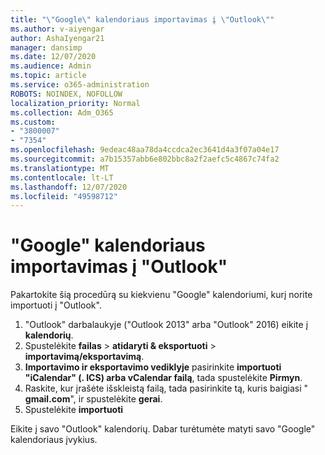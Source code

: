 ```yaml
---
title: "\"Google\" kalendoriaus importavimas į \"Outlook\""
ms.author: v-aiyengar
author: AshaIyengar21
manager: dansimp
ms.date: 12/07/2020
ms.audience: Admin
ms.topic: article
ms.service: o365-administration
ROBOTS: NOINDEX, NOFOLLOW
localization_priority: Normal
ms.collection: Adm_O365
ms.custom:
- "3800007"
- "7354"
ms.openlocfilehash: 9edeac48aa78da4ccdca2ec3641d4a3f07a04e17
ms.sourcegitcommit: a7b15357abb6e802bbc8a2f2aefc5c4867c74fa2
ms.translationtype: MT
ms.contentlocale: lt-LT
ms.lasthandoff: 12/07/2020
ms.locfileid: "49598712"
---
```

# <a name="import-your-google-calendar-to-outlook"></a>"Google" kalendoriaus importavimas į "Outlook"

Pakartokite šią procedūrą su kiekvienu "Google" kalendoriumi, kurį norite importuoti į "Outlook".

1. "Outlook" darbalaukyje ("Outlook 2013" arba "Outlook" 2016) eikite į **kalendorių**.
1. Spustelėkite **failas**  >  **atidaryti & eksportuoti**  >  **importavimą/eksportavimą**.
1. **Importavimo ir eksportavimo vediklyje** pasirinkite **importuoti "iCalendar" (. ICS) arba vCalendar failą**, tada spustelėkite **Pirmyn**.
1. Raskite, kur įrašėte išskleistą failą, tada pasirinkite tą, kuris baigiasi " **gmail.com**", ir spustelėkite **gerai**.
1. Spustelėkite **importuoti**

Eikite į savo "Outlook" kalendorių. Dabar turėtumėte matyti savo "Google" kalendoriaus įvykius.
